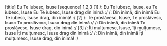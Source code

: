 [title] Eu Te iubesc, Isuse
[sequence] 1,2,3
[1]
/: Eu Te iubesc, Isuse, eu Te iubesc, Isuse
Eu Te iubesc, Isuse drag din inimă :/
/: Din inimă, din inimă
Eu Te iubesc, Isuse drag, din inimă! :/
[2]
/: Te proslăvesc, Isuse, Te proslăvesc, Isuse
Te proslăvesc, Isuse drag din inimă :/
/: Din inimă, din inimă
Te proslăvesc, Isuse drag, din inimă :/
[3]
/: Îți mulțumesc, Isuse, îți mulțumesc, Isuse
Îți mulțumesc, Isuse drag din inimă :/
/: Din inimă, din inimă
Îți mulțumesc, Isuse drag, din inimă! :/

